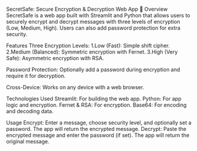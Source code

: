 SecretSafe: Secure Encryption & Decryption Web App 🔐
Overview
SecretSafe is a web app built with Streamlit and Python that allows users to securely encrypt and decrypt messages with three levels of encryption (Low, Medium, High). 
Users can also add password protection for extra security.

Features
Three Encryption Levels:
1.Low (Fast): Simple shift cipher.
2.Medium (Balanced): Symmetric encryption with Fernet.
3.High (Very Safe): Asymmetric encryption with RSA.

Password Protection: Optionally add a password during encryption and require it for decryption.

Cross-Device: Works on any device with a web browser.

Technologies Used
Streamlit: For building the web app.
Python: For app logic and encryption.
Fernet & RSA: For encryption.
Base64: For encoding and decoding data.

Usage
Encrypt: Enter a message, choose security level, and optionally set a password. The app will return the encrypted message.
Decrypt: Paste the encrypted message and enter the password (if set). The app will return the original message.
